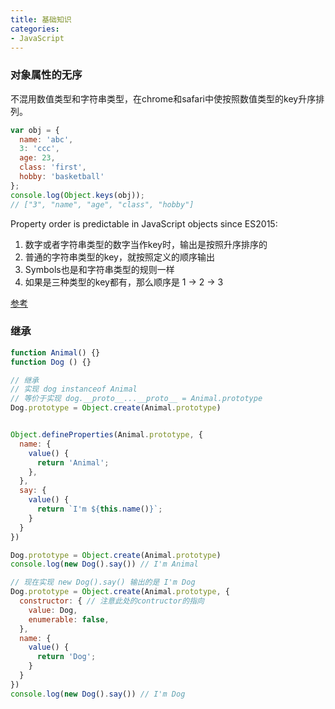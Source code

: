 ```yaml
---
title: 基础知识
categories: 
- JavaScript
---
```


### 对象属性的无序

不混用数值类型和字符串类型，在chrome和safari中使按照数值类型的key升序排列。

```js
var obj = {
  name: 'abc',
  3: 'ccc',
  age: 23,
  class: 'first',
  hobby: 'basketball'
};
console.log(Object.keys(obj));
// ["3", "name", "age", "class", "hobby"]
```

Property order is predictable in JavaScript objects since ES2015:

1. 数字或者字符串类型的数字当作key时，输出是按照升序排序的
2. 普通的字符串类型的key，就按照定义的顺序输出
3. Symbols也是和字符串类型的规则一样
4. 如果是三种类型的key都有，那么顺序是 1 -> 2 -> 3

[参考](https://juejin.cn/post/6932494622661083150)

### 继承

```js
function Animal() {}
function Dog () {}

// 继承
// 实现 dog instanceof Animal
// 等价于实现 dog.__proto__...__proto__ = Animal.prototype
Dog.prototype = Object.create(Animal.prototype)


Object.defineProperties(Animal.prototype, {
  name: {
    value() {
      return 'Animal';
    },
  },
  say: {
    value() {
      return `I'm ${this.name()}`;
    }
  }
})

Dog.prototype = Object.create(Animal.prototype)
console.log(new Dog().say()) // I'm Animal

// 现在实现 new Dog().say() 输出的是 I'm Dog
Dog.prototype = Object.create(Animal.prototype, {
  constructor: { // 注意此处的contructor的指向
    value: Dog,
    enumerable: false,
  }, 
  name: {
    value() {
      return 'Dog';
    }
  }
})
console.log(new Dog().say()) // I'm Dog
```